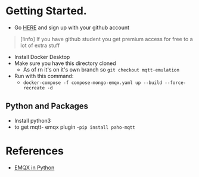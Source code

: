 # Getting Started.
- Go [HERE](https://www.docker.com/products/personal/) and sign up with your github account
>[!info]
> If you have github student you get premium access for free to a lot of extra stuff

- Install Docker Desktop
- Make sure you have this directory cloned
	- As of rn it's on it's own branch so `git checkout mqtt-emulation`
- Run with this command:
	- `docker-compose -f compose-mongo-emqx.yaml up --build --force-recreate -d`

## Python and Packages
- Install python3
- to get mqtt- emqx plugin
	-`pip install paho-mqtt`



# References
- [EMQX in Python](https://www.emqx.com/en/blog/how-to-use-mqtt-in-python)

